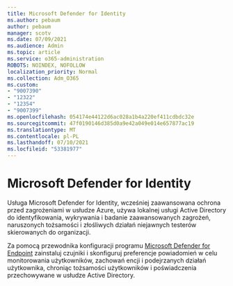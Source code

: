 ```yaml
---
title: Microsoft Defender for Identity
ms.author: pebaum
author: pebaum
manager: scotv
ms.date: 07/09/2021
ms.audience: Admin
ms.topic: article
ms.service: o365-administration
ROBOTS: NOINDEX, NOFOLLOW
localization_priority: Normal
ms.collection: Adm_O365
ms.custom:
- "9007390"
- "12322"
- "12354"
- "9007399"
ms.openlocfilehash: 054174e44122d6ac028a1b4a220ef411cdbdc32e
ms.sourcegitcommit: 47f0190146d385d0a9e42a049e014e657877ac19
ms.translationtype: MT
ms.contentlocale: pl-PL
ms.lasthandoff: 07/10/2021
ms.locfileid: "53381977"
---
```

# <a name="microsoft-defender-for-identity"></a>Microsoft Defender for Identity

Usługa Microsoft Defender for Identity, wcześniej zaawansowana ochrona przed zagrożeniami w usłudze Azure, używa lokalnej usługi Active Directory do identyfikowania, wykrywania i badanie zaawansowanych zagrożeń, naruszonych tożsamości i złośliwych działań niejawnych testerów skierowanych do organizacji. 

Za pomocą przewodnika konfiguracji programu [Microsoft Defender for Endpoint](https://admin.microsoft.com/adminportal/home#/modernonboarding/defenderatpsetup) zainstaluj czujniki i skonfiguruj preferencje powiadomień w celu monitorowania użytkowników, zachowań encji i podejrzanych działań użytkownika, chroniąc tożsamości użytkowników i poświadczenia przechowywane w usłudze Active Directory.
